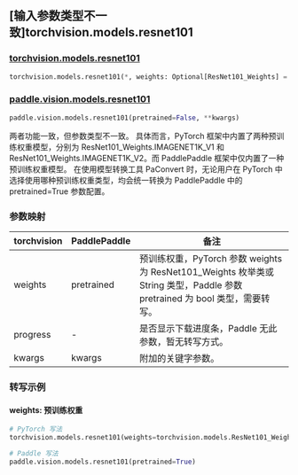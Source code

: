 ## [输入参数类型不一致]torchvision.models.resnet101

### [torchvision.models.resnet101](https://pytorch.org/vision/stable/models/generated/torchvision.models.resnet101.html)

```python
torchvision.models.resnet101(*, weights: Optional[ResNet101_Weights] = None, progress: bool = True, **kwargs: Any)
```

### [paddle.vision.models.resnet101](https://www.paddlepaddle.org.cn/documentation/docs/zh/api/paddle/vision/models/resnet101_cn.html)

```python
paddle.vision.models.resnet101(pretrained=False, **kwargs)
```

两者功能一致，但参数类型不一致。 具体而言，PyTorch 框架中内置了两种预训练权重模型，分别为 ResNet101_Weights.IMAGENET1K_V1 和 ResNet101_Weights.IMAGENET1K_V2。而 PaddlePaddle 框架中仅内置了一种预训练权重模型。
在使用模型转换工具 PaConvert 时，无论用户在 PyTorch 中选择使用哪种预训练权重类型，均会统一转换为 PaddlePaddle 中的 pretrained=True 参数配置。

### 参数映射

| torchvision | PaddlePaddle | 备注 |
| ----------- | ------------ | ---- |
| weights     | pretrained   | 预训练权重，PyTorch 参数 weights 为 ResNet101_Weights 枚举类或 String 类型，Paddle 参数 pretrained 为 bool 类型，需要转写。|
| progress    | -            | 是否显示下载进度条，Paddle 无此参数，暂无转写方式。|
| kwargs      | kwargs       | 附加的关键字参数。|

### 转写示例
#### weights: 预训练权重
```python
# PyTorch 写法
torchvision.models.resnet101(weights=torchvision.models.ResNet101_Weights.DEFAULT)

# Paddle 写法
paddle.vision.models.resnet101(pretrained=True)
```
